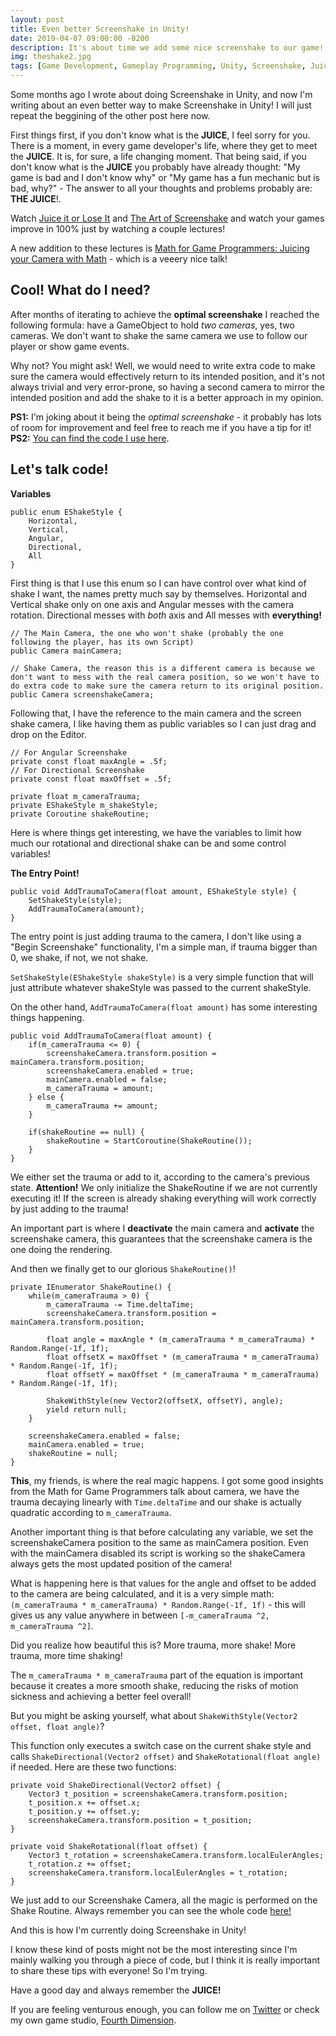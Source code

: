```yaml
---
layout: post
title: Even better Screenshake in Unity!
date: 2019-04-07 09:00:00 -0200
description: It's about time we add some nice screenshake to our game!
img: theshake2.jpg
tags: [Game Development, Gameplay Programming, Unity, Screenshake, Juice]
---
```


Some months ago I wrote about doing Screenshake in Unity, and now I'm writing about an even better way to make Screenshake in Unity! I will just repeat the beggining of the other post here now.

First things first, if you don't know what is the **JUICE**, I feel sorry for you. There is a moment, in every game developer's life, where they get to meet the **JUICE**. It is, for sure, a life changing moment. That being said, if you don't know what is the **JUICE** you probably have already thought: "My game is bad and I don't know why" or "My game has a fun mechanic but is bad, why?" - The answer to all your thoughts and problems probably are: **THE JUICE**!. 

Watch [Juice it or Lose It](https://www.youtube.com/watch?v=Fy0aCDmgnxg) and [The Art of Screenshake](https://www.youtube.com/watch?v=AJdEqssNZ-U) and watch your games improve in 100% just by watching a couple lectures!

A new addition to these lectures is [Math for Game Programmers: Juicing your Camera with Math](https://www.youtube.com/watch?v=tu-Qe66AvtY) - which is a veeery nice talk!

## Cool! What do I need?

After months of iterating to achieve the **optimal screenshake** I reached the following formula: have a GameObject to hold _two cameras_, yes, two cameras. We don't want to shake the same camera we use to follow our player or show game events.

Why not? You might ask! Well, we would need to write extra code to make sure the camera would effectively return to its intended position, and it's not always trivial and very error-prone, so having a second camera to mirror the intended position and add the shake to it is a better approach in my opinion.

**PS1:** I'm joking about it being the _optimal screenshake_ - it probably has lots of room for improvement and feel free to reach me if you have a tip for it!
**PS2:** [You can find the code I use here](https://github.com/fourthdimensionstudio/UnityScripts/blob/master/Utilities/MonoBehaviors/CameraHolder.cs).

## Let's talk code!

**Variables**

```
public enum EShakeStyle {
    Horizontal,
    Vertical,
    Angular,
    Directional,
    All
}
```

First thing is that I use this enum so I can have control over what kind of shake I want, the names pretty much say by themselves. Horizontal and Vertical shake only on one axis and Angular messes with the camera rotation. Directional messes with _both_ axis and All messes with **everything!**

```
// The Main Camera, the one who won't shake (probably the one following the player, has its own Script)
public Camera mainCamera;

// Shake Camera, the reason this is a different camera is because we don't want to mess with the real camera position, so we won't have to do extra code to make sure the camera return to its original position.
public Camera screenshakeCamera;
```

Following that, I have the reference to the main camera and the screen shake camera, I like having them as public variables so I can just drag and drop on the Editor.

```
// For Angular Screenshake
private const float maxAngle = .5f;
// For Directional Screenshake
private const float maxOffset = .5f;

private float m_cameraTrauma;
private EShakeStyle m_shakeStyle;
private Coroutine shakeRoutine;
```

Here is where things get interesting, we have the variables to limit how much our rotational and directional shake can be and some control variables!

**The Entry Point!**

```
public void AddTraumaToCamera(float amount, EShakeStyle style) {
    SetShakeStyle(style);
    AddTraumaToCamera(amount);
}
```

The entry point is just adding trauma to the camera, I don't like using a "Begin Screenshake" functionality, I'm a simple man, if trauma bigger than 0, we shake, if not, we not shake.

`SetShakeStyle(EShakeStyle shakeStyle)` is a very simple function that will just attribute whatever shakeStyle was passed to the current shakeStyle.

On the other hand, `AddTraumaToCamera(float amount)` has some interesting things happening.

```
public void AddTraumaToCamera(float amount) {
    if(m_cameraTrauma <= 0) {
        screenshakeCamera.transform.position = mainCamera.transform.position;
        screenshakeCamera.enabled = true;
        mainCamera.enabled = false;
        m_cameraTrauma = amount;
    } else {
        m_cameraTrauma += amount;
    }

    if(shakeRoutine == null) {
        shakeRoutine = StartCoroutine(ShakeRoutine());
    }
}
```

We either set the trauma or add to it, according to the camera's previous state. **Attention!** We only initialize the ShakeRoutine if we are not currently executing it! If the screen is already shaking everything will work correctly by just adding to the trauma!

An important part is where I **deactivate** the main camera and **activate** the screenshake camera, this guarantees that the screenshake camera is the one doing the rendering.

And then we finally get to our glorious `ShakeRoutine()`!

```
private IEnumerator ShakeRoutine() {
    while(m_cameraTrauma > 0) {
        m_cameraTrauma -= Time.deltaTime;
        screenshakeCamera.transform.position = mainCamera.transform.position;
        
        float angle = maxAngle * (m_cameraTrauma * m_cameraTrauma) * Random.Range(-1f, 1f);
        float offsetX = maxOffset * (m_cameraTrauma * m_cameraTrauma) * Random.Range(-1f, 1f);
        float offsetY = maxOffset * (m_cameraTrauma * m_cameraTrauma) * Random.Range(-1f, 1f);

        ShakeWithStyle(new Vector2(offsetX, offsetY), angle);
        yield return null;
    }

    screenshakeCamera.enabled = false;
    mainCamera.enabled = true;
    shakeRoutine = null;
}
```

**This**, my friends, is where the real magic happens. I got some good insights from the Math for Game Programmers talk about camera, we have the trauma decaying linearly with `Time.deltaTime` and our shake is actually quadratic according to `m_cameraTrauma`.

Another important thing is that before calculating any variable, we set the screenshakeCamera position to the same as mainCamera position. Even with the mainCamera disabled its script is working so the shakeCamera always gets the most updated position of the camera!

What is happening here is that values for the angle and offset to be added to the camera are being calculated, and it is a very simple math: `(m_cameraTrauma * m_cameraTrauma) * Random.Range(-1f, 1f)` - this will gives us any value anywhere in between `[-m_cameraTrauma ^2, m_cameraTrauma ^2]`.

Did you realize how beautiful this is? More trauma, more shake! More trauma, more time shaking!

The `m_cameraTrauma * m_cameraTrauma` part of the equation is important because it creates a more smooth shake, reducing the risks of motion sickness and achieving a better feel overall!

But you might be asking yourself, what about `ShakeWithStyle(Vector2 offset, float angle)`?

This function only executes a switch case on the current shake style and calls `ShakeDirectional(Vector2 offset)` and `ShakeRotational(float angle)` if needed. Here are these two functions:

```
private void ShakeDirectional(Vector2 offset) {
    Vector3 t_position = screenshakeCamera.transform.position;
    t_position.x += offset.x;
    t_position.y += offset.y;
    screenshakeCamera.transform.position = t_position;
}

private void ShakeRotational(float offset) {
    Vector3 t_rotation = screenshakeCamera.transform.localEulerAngles;
    t_rotation.z += offset;
    screenshakeCamera.transform.localEulerAngles = t_rotation;
}
```

We just add to our Screenshake Camera, all the magic is performed on the Shake Routine. Always remember you can see the whole code [here!](https://github.com/fourthdimensionstudio/UnityScripts/blob/master/Utilities/MonoBehaviors/CameraHolder.cs)

And this is how I'm currently doing Screenshake in Unity!

I know these kind of posts might not be the most interesting since I'm mainly walking you through a piece of code, but I think it is really important to share these tips with everyone! So I'm trying.

Have a good day and always remember the **JUICE!**

If you are feeling venturous enough, you can follow me on [Twitter](http://twitter.com/guilhermepo2) or check my own game studio, [Fourth Dimension](https://fourthdimension.studio).

